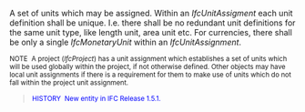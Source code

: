 ﻿A set of units which may be assigned. Within an _IfcUnitAssigment_ each unit definition shall be unique. I.e. there shall be no redundant unit definitions for the same unit type, like length unit, area unit etc. For currencies, there shall be only a single _IfcMonetaryUnit_ within an _IfcUnitAssignment_.

> <small>
NOTE&nbsp; A project (<i>IfcProject</i>) has a unit
assignment which establishes a set of units which will be used globally
within the project, if not otherwise defined. Other objects may have
local unit assignments if there is a requirement for them to make use
of units which do not fall within the project unit assignment.</small>

> <font color="#0000ff"><small>
HISTORY&nbsp; New entity in IFC Release 1.5.1.</small>
  </font>